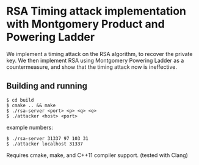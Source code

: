 RSA Timing attack implementation with Montgomery Product and Powering Ladder
===========================================================================

We implement a timing attack on the RSA algorithm, to recover the private key.
We then implement RSA using Montgomery Powering Ladder as a countermeasure, and show that the timing attack now is ineffective.

Building and running
-------------------

```
$ cd build
$ cmake .. && make
$ ./rsa-server <port> <p> <q> <e>
$ ./attacker <host> <port>
```

example numbers:
```
$ ./rsa-server 31337 97 103 31
$ ./attacker localhost 31337
```

Requires cmake, make, and C++11 compiler support. (tested with Clang)
